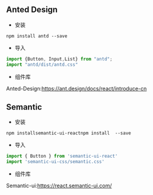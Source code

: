## Anted Design

- 安装

```shell
npm install antd --save
```

- 导入

```js
import {Button, Input,List} from "antd";
import "antd/dist/antd.css"
```

- 组件库

Anted-Design:https://ant.design/docs/react/introduce-cn



## Semantic

- 安装

```shell
npm installsemantic-ui-reactnpm install  --save
```

- 导入

```js
import { Button } from 'semantic-ui-react'
import 'semantic-ui-css/semantic.css'
```

- 组件库

Semantic-ui:https://react.semantic-ui.com/
